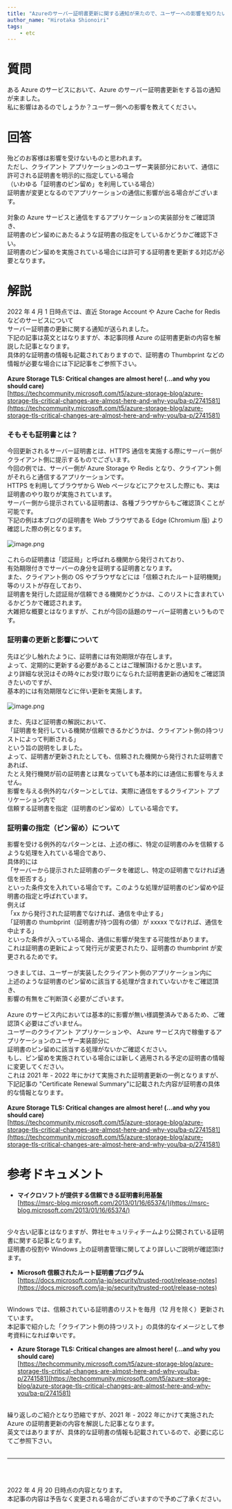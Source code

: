 ```yaml
---
title: "Azureのサーバー証明書更新に関する通知が来たので、ユーザーへの影響を知りたい"
author_name: "Hirotaka Shionoiri"
tags:
    - etc
---
```


# 質問
ある Azure のサービスにおいて、Azure のサーバー証明書更新をする旨の通知が来ました。<br>
私に影響はあるのでしょうか？ユーザー側への影響を教えてください。

# 回答
殆どのお客様は影響を受けないものと思われます。<br>
ただし、クライアント アプリケーションのユーザー実装部分において、通信に許可される証明書を明示的に指定している場合<br>
（いわゆる「証明書のピン留め」を利用している場合）<br>
証明書が変更となるのでアプリケーションの通信に影響が出る場合がございます。<br>
<br>
対象の Azure サービスと通信をするアプリケーションの実装部分をご確認頂き、<br>
証明書のピン留めにあたるような証明書の指定をしているかどうかご確認下さい。<br>
証明書のピン留めを実施されている場合には許可する証明書を更新する対応が必要となります。

# 解説
2022 年 4 月 1 日時点では、直近 Storage Account や Azure Cache for Redis などのサービスについて<br>
サーバー証明書の更新に関する通知が送られました。<br>
下記の記事は英文とはなりますが、本記事同様 Azure の証明書更新の内容を解説した記事となります。<br>
具体的な証明書の情報も記載されておりますので、証明書の Thumbprint などの情報が必要な場合には下記記事をご参照下さい。<br>
<br>
**Azure Storage TLS: Critical changes are almost here! (…and why you should care)**<br>
[https://techcommunity.microsoft.com/t5/azure-storage-blog/azure-storage-tls-critical-changes-are-almost-here-and-why-you/ba-p/2741581](https://techcommunity.microsoft.com/t5/azure-storage-blog/azure-storage-tls-critical-changes-are-almost-here-and-why-you/ba-p/2741581)

### そもそも証明書とは？
今回更新されるサーバー証明書とは、HTTPS 通信を実施する際にサーバー側がクライアント側に提示するものでございます。<br>
今回の例では、サーバー側が Azure Storage や Redis となり、クライアント側がそれらと通信するアプリケーションです。<br>
HTTPS を利用してブラウザから Web ページなどにアクセスした際にも、実は証明書のやり取りが実施されています。<br>
サーバー側から提示されている証明書は、各種ブラウザからもご確認頂くことが可能です。<br>
下記の例は本ブログの証明書を Web ブラウザである Edge (Chromium 版) より確認した際の例となります。<br>
<br>
![image.png]({{site.baseurl}}/media/2022/04/2022-04-20-cert1.png)<br>
<br>
これらの証明書は「認証局」と呼ばれる機関から発行されており、<br>
有効期限付きでサーバーの身分を証明する証明書となります。<br>
また、クライアント側の OS やブラウザなどには「信頼されたルート証明機関」等のリストが存在しており、<br>
証明書を発行した認証局が信頼できる機関かどうかは、このリストに含まれているかどうかで確認されます。<br>
大雑把な概要とはなりますが、これが今回の話題のサーバー証明書というものです。

### 証明書の更新と影響について
先ほど少し触れたように、証明書には有効期限が存在します。<br>
よって、定期的に更新する必要があることはご理解頂けるかと思います。<br>
より詳細な状況はその時々にお受け取りになられた証明書更新の通知をご確認頂きたいのですが、<br>
基本的には有効期限などに伴い更新を実施します。<br>
<br>
![image.png]({{site.baseurl}}/media/2022/04/2022-04-20-cert2.png)<br>
<br>
また、先ほど証明書の解説において、<br>
「証明書を発行している機関が信頼できるかどうかは、クライアント側の持つリストによって判断される」<br>
という旨の説明をしました。<br>
よって、証明書が更新されたとしても、信頼された機関から発行された証明書であれば、<br>
たとえ発行機関が前の証明書とは異なっていても基本的には通信に影響を与えません。<br>
影響を与える例外的なパターンとしては、実際に通信をするクライアント アプリケーション内で<br>
信頼する証明書を指定（証明書のピン留め）している場合です。

### 証明書の指定（ピン留め）について
影響を受ける例外的なパターンとは、上述の様に、特定の証明書のみを信頼するような処理を入れている場合であり、<br>
具体的には<br>
「サーバーから提示された証明書のデータを確認し、特定の証明書でなければ通信を拒否する」<br>
といった条件文を入れている場合です。このような処理が証明書のピン留めや証明書の指定と呼ばれています。<br>
例えば<br>
「xx から発行された証明書でなければ、通信を中止する」<br>
「証明書の thumbprint（証明書が持つ固有の値）が xxxxx でなければ、通信を中止する」<br>
といった条件が入っている場合、通信に影響が発生する可能性があります。<br>
これは証明書の更新によって発行元が変更されたり、証明書の thumbprint が変更されるためです。<br>
<br>
つきましては、ユーザーが実装したクライアント側のアプリケーション内に<br>
上述のような証明書のピン留めに該当する処理が含まれていないかをご確認頂き、<br>
影響の有無をご判断頂く必要がございます。<br>
<br>
Azure のサービス内においては基本的に影響が無い様調整済みであるため、ご確認頂く必要はございません。<br>
ユーザーのクライアント アプリケーションや、 Azure サービス内で稼働するアプリケーションのユーザー実装部分に<br>
証明書のピン留めに該当する処理がないかご確認ください。<br>
もし、ピン留めを実施されている場合には新しく適用される予定の証明書の情報に変更してください。<br>
これは 2021 年 - 2022 年にかけて実施された証明書更新の一例となりますが、<br>
下記記事の "Certificate Renewal Summary"に記載された内容が証明書の具体的な情報となります。<br>
<br>
**Azure Storage TLS: Critical changes are almost here! (…and why you should care)**<br>
[https://techcommunity.microsoft.com/t5/azure-storage-blog/azure-storage-tls-critical-changes-are-almost-here-and-why-you/ba-p/2741581](https://techcommunity.microsoft.com/t5/azure-storage-blog/azure-storage-tls-critical-changes-are-almost-here-and-why-you/ba-p/2741581)


# 参考ドキュメント
- **マイクロソフトが提供する信頼できる証明書利用基盤**<br>
[https://msrc-blog.microsoft.com/2013/01/16/65374/](https://msrc-blog.microsoft.com/2013/01/16/65374/)<br>
<br>
少々古い記事とはなりますが、弊社セキュリティチームより公開されている証明書に関する記事となります。<br>
証明書の役割や Windows 上の証明書管理に関してより詳しいご説明が確認頂けます。

- **Microsoft 信頼されたルート証明書プログラム**<br>
[https://docs.microsoft.com/ja-jp/security/trusted-root/release-notes](https://docs.microsoft.com/ja-jp/security/trusted-root/release-notes)<br>
<br>
Windows では、信頼されている証明書のリストを毎月（12 月を除く）更新されています。<br>
本記事で紹介した「クライアント側の持つリスト」の具体的なイメージとして参考資料になれば幸いです。

- **Azure Storage TLS: Critical changes are almost here! (…and why you should care)**<br>
[https://techcommunity.microsoft.com/t5/azure-storage-blog/azure-storage-tls-critical-changes-are-almost-here-and-why-you/ba-p/2741581](https://techcommunity.microsoft.com/t5/azure-storage-blog/azure-storage-tls-critical-changes-are-almost-here-and-why-you/ba-p/2741581)<br>
<br>
繰り返しのご紹介となり恐縮ですが、2021 年 - 2022 年にかけて実施された Azure の証明書更新の内容を解説した記事となります。<br>
英文ではありますが、具体的な証明書の情報も記載されているので、必要に応じてご参照下さい。

<br>
<br>

---

<br>
<br>

2022 年 4 月 20 日時点の内容となります。<br>
本記事の内容は予告なく変更される場合がございますので予めご了承ください。

<br>
<br>